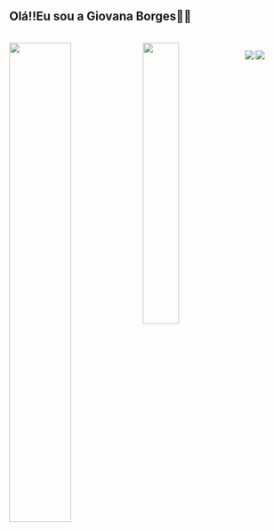 ## Olá!!Eu sou a Giovana Borges👋🏾
<br/>
<img align="left" width="47%" src="https://github-readme-stats.vercel.app/api?username=gigidborges&show_icons=true&theme=tokyonight"/>
<img align="left" width="36%" src="https://github-readme-stats.vercel.app/api/top-langs/?username=gigidborges&layout=compact&theme=tokyonight"/>




<a href="https://www.instagram.com/gigidborges/"><img align="left" src="https://img.shields.io/badge/Instagram-black.svg?style=for-the-badge&logo=Instagram&logoColor=white)"></a>
<a href="https://www.linkedin.com/in/giovana-dos-santos-borges-20445924b/"><img align="left" src="https://img.shields.io/badge/linkedin-black.svg?style=for-the-badge&logo=linkedin&logoColor=white"></a>

